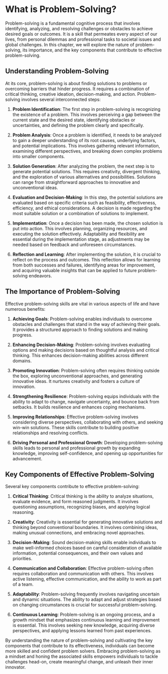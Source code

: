 What is Problem-Solving?
=================================

Problem-solving is a fundamental cognitive process that involves identifying, analyzing, and resolving challenges or obstacles to achieve desired goals or outcomes. It is a skill that permeates every aspect of our lives, from personal dilemmas and professional tasks to societal issues and global challenges. In this chapter, we will explore the nature of problem-solving, its importance, and the key components that contribute to effective problem-solving.

Understanding Problem-Solving
-----------------------------

At its core, problem-solving is about finding solutions to problems or overcoming barriers that hinder progress. It requires a combination of critical thinking, creative ideation, decision-making, and action. Problem-solving involves several interconnected steps:

1. **Problem Identification**: The first step in problem-solving is recognizing the existence of a problem. This involves perceiving a gap between the current state and the desired state, identifying obstacles or uncertainties, and defining the problem clearly and specifically.

2. **Problem Analysis**: Once a problem is identified, it needs to be analyzed to gain a deeper understanding of its root causes, underlying factors, and potential implications. This involves gathering relevant information, examining different perspectives, and breaking down complex problems into smaller components.

3. **Solution Generation**: After analyzing the problem, the next step is to generate potential solutions. This requires creativity, divergent thinking, and the exploration of various alternatives and possibilities. Solutions can range from straightforward approaches to innovative and unconventional ideas.

4. **Evaluation and Decision-Making**: In this step, the potential solutions are evaluated based on specific criteria such as feasibility, effectiveness, efficiency, and ethical considerations. A decision is made regarding the most suitable solution or a combination of solutions to implement.

5. **Implementation**: Once a decision has been made, the chosen solution is put into action. This involves planning, organizing resources, and executing the solution effectively. Adaptability and flexibility are essential during the implementation stage, as adjustments may be needed based on feedback and unforeseen circumstances.

6. **Reflection and Learning**: After implementing the solution, it is crucial to reflect on the process and outcomes. This reflection allows for learning from both successes and failures, identifying areas for improvement, and acquiring valuable insights that can be applied to future problem-solving endeavors.

The Importance of Problem-Solving
---------------------------------

Effective problem-solving skills are vital in various aspects of life and have numerous benefits:

1. **Achieving Goals**: Problem-solving enables individuals to overcome obstacles and challenges that stand in the way of achieving their goals. It provides a structured approach to finding solutions and making progress.

2. **Enhancing Decision-Making**: Problem-solving involves evaluating options and making decisions based on thoughtful analysis and critical thinking. This enhances decision-making abilities across different domains.

3. **Promoting Innovation**: Problem-solving often requires thinking outside the box, exploring unconventional approaches, and generating innovative ideas. It nurtures creativity and fosters a culture of innovation.

4. **Strengthening Resilience**: Problem-solving equips individuals with the ability to adapt to change, navigate uncertainty, and bounce back from setbacks. It builds resilience and enhances coping mechanisms.

5. **Improving Relationships**: Effective problem-solving involves considering diverse perspectives, collaborating with others, and seeking win-win solutions. These skills contribute to building positive relationships and resolving conflicts.

6. **Driving Personal and Professional Growth**: Developing problem-solving skills leads to personal and professional growth by expanding knowledge, improving self-confidence, and opening up opportunities for advancement.

Key Components of Effective Problem-Solving
-------------------------------------------

Several key components contribute to effective problem-solving:

1. **Critical Thinking**: Critical thinking is the ability to analyze situations, evaluate evidence, and form reasoned judgments. It involves questioning assumptions, recognizing biases, and applying logical reasoning.

2. **Creativity**: Creativity is essential for generating innovative solutions and thinking beyond conventional boundaries. It involves combining ideas, making unusual connections, and embracing novel approaches.

3. **Decision-Making**: Sound decision-making skills enable individuals to make well-informed choices based on careful consideration of available information, potential consequences, and their own values and priorities.

4. **Communication and Collaboration**: Effective problem-solving often requires collaboration and communication with others. This involves active listening, effective communication, and the ability to work as part of a team.

5. **Adaptability**: Problem-solving frequently involves navigating uncertain and dynamic situations. The ability to adapt and adjust strategies based on changing circumstances is crucial for successful problem-solving.

6. **Continuous Learning**: Problem-solving is an ongoing process, and a growth mindset that emphasizes continuous learning and improvement is essential. This involves seeking new knowledge, acquiring diverse perspectives, and applying lessons learned from past experiences.

By understanding the nature of problem-solving and cultivating the key components that contribute to its effectiveness, individuals can become more skilled and confident problem solvers. Embracing problem-solving as a mindset and honing the associated skills empowers individuals to tackle challenges head-on, create meaningful change, and unleash their inner innovator.
